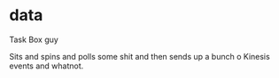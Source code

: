 # data
Task Box guy


Sits and spins and polls some shit and then sends up a bunch o Kinesis events and whatnot.
